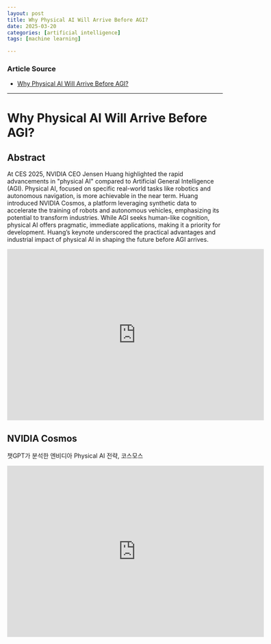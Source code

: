 ```yaml
---
layout: post
title: Why Physical AI Will Arrive Before AGI?
date: 2025-03-20
categories: [artificial intelligence]
tags: [machine learning]

---
```


### Article Source


* [Why Physical AI Will Arrive Before AGI?](https://www.youtube.com/watch?v=e-hD-I2MJlQ)

---



# Why Physical AI Will Arrive Before AGI?

## Abstract
At CES 2025, NVIDIA CEO Jensen Huang highlighted the rapid advancements in "physical AI" compared to Artificial General Intelligence (AGI). Physical AI, focused on specific real-world tasks like robotics and autonomous navigation, is more achievable in the near term. Huang introduced NVIDIA Cosmos, a platform leveraging synthetic data to accelerate the training of robots and autonomous vehicles, emphasizing its potential to transform industries. While AGI seeks human-like cognition, physical AI offers pragmatic, immediate applications, making it a priority for development. Huang’s keynote underscored the practical advantages and industrial impact of physical AI in shaping the future before AGI arrives.

<iframe width="600" height="400" src="https://www.youtube.com/embed/e-hD-I2MJlQ?si=JsXQI-E6ZtqNSme6" title="YouTube video player" frameborder="0" allow="accelerometer; autoplay; clipboard-write; encrypted-media; gyroscope; picture-in-picture; web-share" referrerpolicy="strict-origin-when-cross-origin" allowfullscreen></iframe>


## NVIDIA Cosmos

챗GPT가 분석한 엔비디아 Physical AI 전략, 코스모스

<iframe width="600" height="400" src="https://www.youtube.com/embed/5AE4Jjvyg9c?si=YlVpGYwBlmK4By7E" title="YouTube video player" frameborder="0" allow="accelerometer; autoplay; clipboard-write; encrypted-media; gyroscope; picture-in-picture; web-share" referrerpolicy="strict-origin-when-cross-origin" allowfullscreen></iframe>
